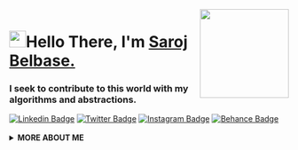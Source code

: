 
<img align="right" src="https://media.giphy.com/media/d31vTpVi1LAcDvdm/giphy.gif" height="160px" width="auto">

<h1 align="left"><img src="https://raw.githubusercontent.com/sarojbelbase/sarojbelbase/master/wave.gif" width="30px">Hello There, I'm <a href="https://sarojbelbase.me">Saroj Belbase.</a></h1>

<h3 align="left">I seek to contribute to this world with my algorithms and abstractions.</h3>

<a target="_blank" href="https://linkedin.com/in/sarojbelbase/">
<img src="https://img.shields.io/badge/-sarojbelbase-blue?style=for-the-badge&logo=Linkedin&logoColor=white&link=https://linkedin.com/in/sarojbelbase/" alt="Linkedin Badge"></a>

<a target="_blank" href="https://twitter.com/whoisevensaroj">
<img src="https://img.shields.io/badge/whoisevensaroj-1ca0f1?style=for-the-badge&logo=twitter&logoColor=white&link=https://twitter.com/whoisevensaroj" alt="Twitter Badge"></a>

<a target="_blank" href="https://instagram.com/whoisevensaroj/">
<img src="https://img.shields.io/badge/-whoisevensaroj-E1306C?style=for-the-badge&logo=Instagram&logoColor=white&link=https://instagram.com/whoisevensaroj/" alt="Instagram Badge"></a>

<a target="_blank" href="https://behance.net/sarojbelbase/">
<img src="https://img.shields.io/badge/-sarojbelbase-141414?style=for-the-badge&logo=Behance&logoColor=white&link=https://behance.net/sarojbelbase" alt="Behance Badge"></a>
<br>

<br>

  <details>
    <summary>
    <strong>MORE ABOUT ME</strong>
    </summary>

```javascript
const sarojbelbase = {
  availableForHire: true,
  education: "UnderGraduate",
  otherAlias: "Full Stack Developer",
  codesIn: ["NodeJs", "HTML", "CSS", "Python", "Bash"],
  currentlylearning: ["Kubernetes", "AI/ML", "TailwindCss", "NextJs"],
  toolsUsing: ["ReactJs", "FastAPI", "AWS", "Figma", "Serverless", "PostgreSQL"],
  experiences: [
    {
      company : "Eagle Eye Pvt. Ltd",
      post : "Associate Graphic Designer"
    },
    {
      company : "Bottle Technology Pvt. Ltd",
      post : "Software Engineer"
    },
    {
      company : "Maitri Services Pvt. Ltd.",
      post : "Software Engineer"
    }
  ],
}
```

![sarojbelbase's github stats](https://github-readme-stats.vercel.app/api?username=sarojbelbase&show_icons=true&icon_color=141414&bg_color=ffffff&hide_border=true&line_height=25&text_color=141414&hide_title=true&count_private=true)

<img src="https://media.giphy.com/media/RhwkGhrlj3NVSOxWSN/giphy.gif" height="30"> <em><b>I'm mostly active around the internet</b> so if you want to say hi or just dropby, feel free to <a target="_blank" href="https://github.com/sarojbelbase/sarojbelbase/discussions/new"><strong> start a discussion here</strong></a>, I'll be happy to exchange our views on dinosaurs or life or anything you fancy about ;)</b> </em>


<a target="_blank" href="https://github.com/sarojbelbase/sarojbelbase/">
<img src="https://img.shields.io/badge/dynamic/json?url=https://api.countapi.xyz/hit/visitor-badge/sarojbelbase&style=for-the-badge&label=visitors&query=value&color=0F0F1A&labelColor=0F0F1A" alt="sarojbelbase's vistors">
</a>

  </details>
